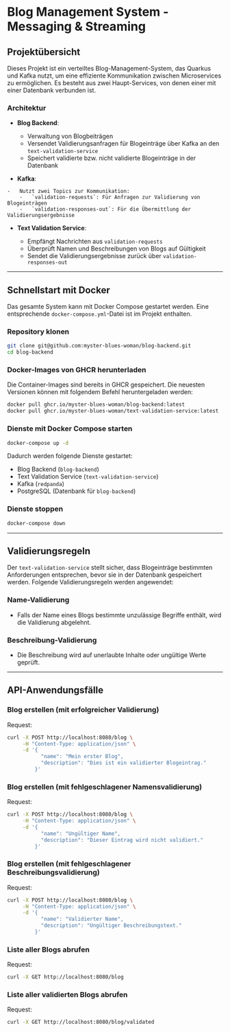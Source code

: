 # Blog Management System - Messaging & Streaming

## Projektübersicht

Dieses Projekt ist ein verteiltes Blog-Management-System, das Quarkus und Kafka nutzt, um eine effiziente Kommunikation zwischen Microservices zu ermöglichen. Es besteht aus zwei Haupt-Services, von denen einer mit einer Datenbank verbunden ist.

### Architektur

-   **Blog Backend**:
    
    -   Verwaltung von Blogbeiträgen
    -   Versendet Validierungsanfragen für Blogeinträge über Kafka an den `text-validation-service`
    -   Speichert validierte bzw. nicht validierte Blogeinträge in der Datenbank
  -   **Kafka**:
    
    -   Nutzt zwei Topics zur Kommunikation:
        -   `validation-requests`: Für Anfragen zur Validierung von Blogeinträgen
        -   `validation-responses-out`: Für die Übermittlung der Validierungsergebnisse
  - **Text Validation Service**:
    
    -   Empfängt Nachrichten aus `validation-requests`
    -   Überprüft Namen und Beschreibungen von Blogs auf Gültigkeit
    -   Sendet die Validierungsergebnisse zurück über `validation-responses-out`


----------

## Schnellstart mit Docker

Das gesamte System kann mit Docker Compose gestartet werden. Eine entsprechende `docker-compose.yml`-Datei ist im Projekt enthalten.

### Repository klonen

```sh
git clone git@github.com:myster-blues-woman/blog-backend.git
cd blog-backend

```

### Docker-Images von GHCR herunterladen

Die Container-Images sind bereits in GHCR gespeichert. Die neuesten Versionen können mit folgendem Befehl heruntergeladen werden:

```sh
docker pull ghcr.io/myster-blues-woman/blog-backend:latest
docker pull ghcr.io/myster-blues-woman/text-validation-service:latest

```

### Dienste mit Docker Compose starten

```sh
docker-compose up -d

```

Dadurch werden folgende Dienste gestartet:

-   Blog Backend (`blog-backend`)
-   Text Validation Service (`text-validation-service`)
-   Kafka (`redpanda`)
-   PostgreSQL (Datenbank für `blog-backend`)

### Dienste stoppen

```sh
docker-compose down

```

----------

## Validierungsregeln

Der `text-validation-service` stellt sicher, dass Blogeinträge bestimmten Anforderungen entsprechen, bevor sie in der Datenbank gespeichert werden. Folgende Validierungsregeln werden angewendet:

### Name-Validierung

-   Falls der Name eines Blogs bestimmte unzulässige Begriffe enthält, wird die Validierung abgelehnt.

### Beschreibung-Validierung

-   Die Beschreibung wird auf unerlaubte Inhalte oder ungültige Werte geprüft.

----------

## API-Anwendungsfälle

### Blog erstellen (mit erfolgreicher Validierung)

Request:

```sh
curl -X POST http://localhost:8080/blog \
     -H "Content-Type: application/json" \
     -d '{
           "name": "Mein erster Blog",
           "description": "Dies ist ein validierter Blogeintrag."
         }'

```

### Blog erstellen (mit fehlgeschlagener Namensvalidierung)

Request:

```sh
curl -X POST http://localhost:8080/blog \
     -H "Content-Type: application/json" \
     -d '{
           "name": "Ungültiger Name",
           "description": "Dieser Eintrag wird nicht validiert."
         }'

```

### Blog erstellen (mit fehlgeschlagener Beschreibungsvalidierung)

Request:

```sh
curl -X POST http://localhost:8080/blog \
     -H "Content-Type: application/json" \
     -d '{
           "name": "Validierter Name",
           "description": "Ungültiger Beschreibungstext."
         }'

```

### Liste aller Blogs abrufen

Request:

```sh
curl -X GET http://localhost:8080/blog

```

### Liste aller validierten Blogs abrufen

Request:

```sh
curl -X GET http://localhost:8080/blog/validated

```
